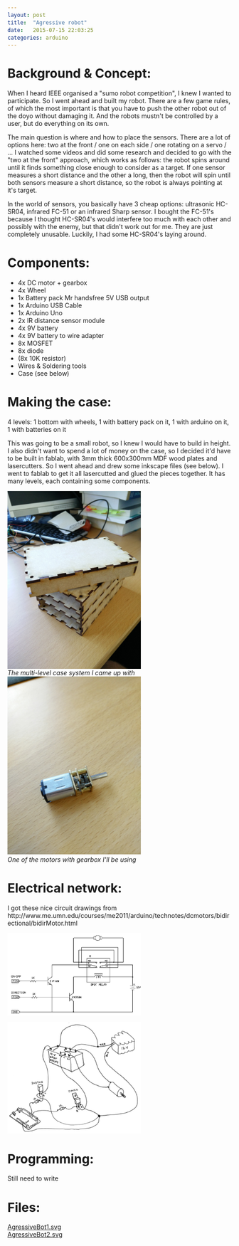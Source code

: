 ```yaml
---
layout: post
title:  "Agressive robot"
date:   2015-07-15 22:03:25
categories: arduino
---
```


<h1>Background & Concept:</h1>
When I heard IEEE organised a "sumo robot competition", I knew I wanted to
participate. So I went ahead and built my robot. There are a few game rules,
of which the most important is that you have to push the other robot out of
the doyo without damaging it. And the robots mustn't be controlled by a user, but
do everything on its own.

The main question is where and how to place the sensors. There are a lot of options
here: two at the front / one on each side / one rotating on a servo / ... I watched
some videos and did some research and decided to go with the "two at the front"
approach, which works as follows: the robot spins around until it finds something
close enough to consider as a target. If one sensor measures a short distance and
the other a long, then the robot will spin until both sensors measure a short
distance, so the robot is always pointing at it's target. <br>


In the world of sensors, you basically have 3 cheap options: ultrasonic HC-SR04,
infrared FC-51 or an infrared Sharp sensor. I bought the FC-51's because I thought
HC-SR04's would interfere too much with each other and possibly with the enemy, but
that didn't work out for me. They are just completely unusable. Luckily, I had
some HC-SR04's laying around.

<h1>Components:</h1>
<ul>
<li>4x DC motor + gearbox</li>
<li>4x Wheel</li>
<li>1x Battery pack Mr handsfree 5V USB output</li>
<li>1x Arduino USB Cable</li>
<li>1x Arduino Uno</li>
<li>2x IR distance sensor module</li>
<li>4x 9V battery</li>
<li>4x 9V battery to wire adapter</li>
<li>8x MOSFET</li>
<li>8x diode</li>
<li>(8x 10K resistor)</li>
<li>Wires & Soldering tools</li>
<li>Case (see below)</li>
</ul>

<h1>Making the case:</h1>
4 levels: 1 bottom with wheels, 1 with battery pack on it, 1 with arduino on it, 1 with batteries on it

This was going to be a small robot, so I knew I would have to build in height. I
also didn't want to spend a lot of money on the case, so I decided it'd have to be
built in fablab, with 3mm thick 600x300mm MDF wood plates and lasercutters. So I went ahead and drew some inkscape files (see below). I went to fablab to get it all lasercutted
and glued the pieces together. It has many levels, each containing some components.
<br>

<img src="/assets/IMG_20150821_125935.jpg" alt="case" style="width: 300px; vertical-align: middle;"/><br>
<i>The multi-level case system I came up with</i>
<br>
<img src="/assets/IMG_20150821_130005.jpg" alt="motor" style="width: 300px;"/><br>
<i>One of the motors with gearbox I'll be using</i>
<br>

<h1>Electrical network:</h1>
I got these nice circuit drawings from http://www.me.umn.edu/courses/me2011/arduino/technotes/dcmotors/bidirectional/bidirMotor.html

<img src="/assets/arduino-bidir.jpg" alt="circuitbidr" style="width: 300px; vertical-align: middle;"/><br>

<img src="/assets/bidir-dwg.jpg" alt="circuitbidrdr" style="width: 300px; vertical-align: middle;"/><br>

<h1>Programming:</h1>
Still need to write

<h1>Files:</h1>
<!-- TODO: Open in new tab -->
<a href="/assets/AgressiveBot1.svg">AgressiveBot1.svg</a> <br>
<a href="/assets/AgressiveBot2.svg">AgressiveBot2.svg</a>
